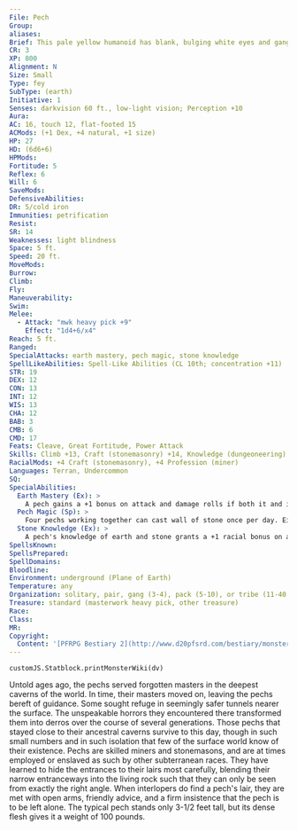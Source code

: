 ```yaml
---
File: Pech
Group: 
aliases: 
Brief: This pale yellow humanoid has blank, bulging white eyes and gangly arms and legs. It clutches a pickaxe in its knobby hands.
CR: 3
XP: 800
Alignment: N
Size: Small
Type: fey
SubType: (earth)
Initiative: 1
Senses: darkvision 60 ft., low-light vision; Perception +10
Aura: 
AC: 16, touch 12, flat-footed 15
ACMods: (+1 Dex, +4 natural, +1 size)
HP: 27
HD: (6d6+6)
HPMods: 
Fortitude: 5
Reflex: 6
Will: 6
SaveMods: 
DefensiveAbilities: 
DR: 5/cold iron
Immunities: petrification
Resist: 
SR: 14
Weaknesses: light blindness
Space: 5 ft.
Speed: 20 ft.
MoveMods: 
Burrow: 
Climb: 
Fly: 
Maneuverability: 
Swim: 
Melee: 
  - Attack: "mwk heavy pick +9"
    Effect: "1d4+6/x4"
Reach: 5 ft.
Ranged: 
SpecialAttacks: earth mastery, pech magic, stone knowledge
SpellLikeAbilities: Spell-Like Abilities (CL 10th; concentration +11)   3/day-stone shape, stone tell
STR: 19
DEX: 12
CON: 13
INT: 12
WIS: 13
CHA: 12
BAB: 3
CMB: 6
CMD: 17
Feats: Cleave, Great Fortitude, Power Attack
Skills: Climb +13, Craft (stonemasonry) +14, Knowledge (dungeoneering) +10, Knowledge (engineering) +10, Perception +10, Profession (miner) +14, Stealth +14
RacialMods: +4 Craft (stonemasonry), +4 Profession (miner)
Languages: Terran, Undercommon
SQ: 
SpecialAbilities:
  Earth Mastery (Ex): >
    A pech gains a +1 bonus on attack and damage rolls if both it and its foes are touching the ground. If an opponent is airborne or waterborne, the pech takes a -4 penalty on attack and damage rolls. These modifiers are not precalculated into the statistics here.
  Pech Magic (Sp): >
    Four pechs working together can cast wall of stone once per day. Eight pechs working together can cast stone to flesh (DC 17) once per day. These spell-like abilities function at CL 10th. Each pech must use a full-round action to take part in the casting. The save DCs are modified by the highest Charisma modifier in the group.
  Stone Knowledge (Ex): >
    A pech's knowledge of earth and stone grants a +1 racial bonus on attack and damage rolls and the benefits of the Improved Critical feat against creatures and objects made of stone or earth or with the earth subtype. Knowledge (dungeoneering), Knowledge (engineering) and Profession (miner) are always class skills for a pech.
SpellsKnown: 
SpellsPrepared: 
SpellDomains: 
Bloodline: 
Environment: underground (Plane of Earth)
Temperature: any
Organization: solitary, pair, gang (3-4), pack (5-10), or tribe (11-40 plus 50% noncombatants, 1-4 fighters of 2nd-4th level, and 1-2 druids of 2nd-4th level)
Treasure: standard (masterwork heavy pick, other treasure)
Race: 
Class: 
MR: 
Copyright:
  Content: '[PFRPG Bestiary 2](http://www.d20pfsrd.com/bestiary/monster-listings/fey/pech)'
---
```

```dataviewjs
customJS.Statblock.printMonsterWiki(dv)
```
Untold ages ago, the pechs served forgotten masters in the deepest caverns of the world. In time, their masters moved on, leaving the pechs bereft of guidance. Some sought refuge in seemingly safer tunnels nearer the surface. The unspeakable horrors they encountered there transformed them into derros over the course of several generations. Those pechs that stayed close to their ancestral caverns survive to this day, though in such small numbers and in such isolation that few of the surface world know of their existence.  Pechs are skilled miners and stonemasons, and are at times employed or enslaved as such by other subterranean races. They have learned to hide the entrances to their lairs most carefully, blending their narrow entranceways into the living rock such that they can only be seen from exactly the right angle. When interlopers do find a pech's lair, they are met with open arms, friendly advice, and a firm insistence that the pech is to be left alone.  The typical pech stands only 3-1/2 feet tall, but its dense flesh gives it a weight of 100 pounds.
